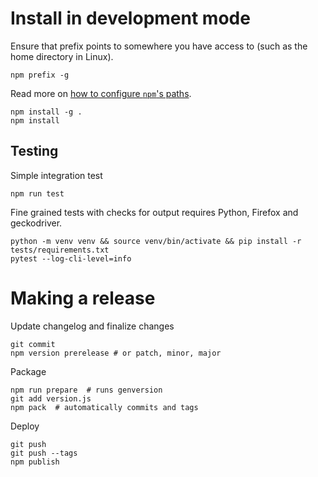 # Install in development mode

Ensure that prefix points to somewhere you have access to (such as the home directory in Linux).

    npm prefix -g

Read more on [how to configure `npm`'s paths](https://stackoverflow.com/a/13021677).

    npm install -g .
    npm install

## Testing

Simple integration test

    npm run test

Fine grained tests with checks for output requires Python, Firefox and geckodriver.

    python -m venv venv && source venv/bin/activate && pip install -r tests/requirements.txt
    pytest --log-cli-level=info

# Making a release

Update changelog and finalize changes

    git commit
    npm version prerelease # or patch, minor, major

Package

    npm run prepare  # runs genversion
    git add version.js
    npm pack  # automatically commits and tags

Deploy

    git push
    git push --tags
    npm publish

